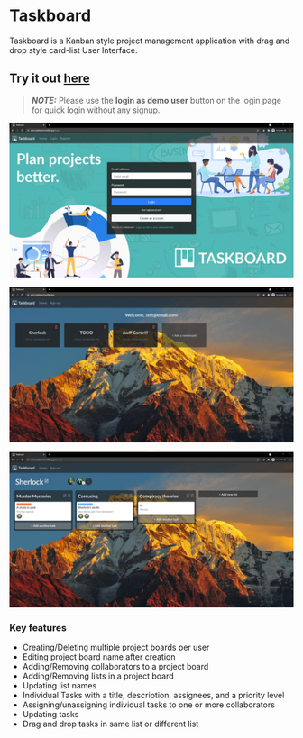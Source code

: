 # Taskboard

Taskboard is a Kanban style project management application with drag and drop style card-list User Interface.

## Try it out [here](https://arsh-taskboard.netlify.app/)

> **_NOTE:_**  Please use the **login as demo user** button on the login page for quick login without any signup.

![Login](screenshots/login.png)

![Home](screenshots/home.png)

![Board](screenshots/board.png)

### Key features

- Creating/Deleting multiple project boards per user
- Editing project board name after creation
- Adding/Removing collaborators to a project board
- Adding/Removing lists in a project board
- Updating list names
- Individual Tasks with a title, description, assignees, and a priority level
- Assigning/unassigning individual tasks to one or more collaborators
- Updating tasks
- Drag and drop tasks in same list or different list
